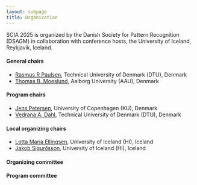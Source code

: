 ```yaml
---
layout: subpage
title: Organization
---
```


SCIA 2025 is organized by the Danish Society for Pattern Recognition (DSAGM) in collaboration with conference hosts, the University of Iceland, Reykjavik, Iceland. 

#### General chairs
- [Rasmus R Paulsen](https://www.imm.dtu.dk/~rapa/), Technical University of Denmark (DTU), Denmark
- [Thomas B. Moeslund](https://thbm.blog.aau.dk/),  Aalborg University (AAU), Denmark

#### Program chairs
- [Jens Petersen](https://di.ku.dk/english/staff/vip/researchers_image/?pure=en/persons/178402), University of Copenhagen (KU), Denmark
- [Vedrana A. Dahl](https://people.compute.dtu.dk/vand/), Technical University of Denmark (DTU), Denmark

#### Local organizing chairs
- [Lotta María Ellingsen](https://lotta.hi.is/is), University of Iceland (HI), Iceland
- [Jakob Sigurðsson](https://english.hi.is/staff/jakobs), University of Iceland (HI), Iceland

#### Organizing committee

#### Program committee
